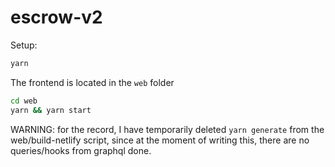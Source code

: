 # escrow-v2

Setup:

```bash
yarn
```

The frontend is located in the `web` folder

```bash
cd web
yarn && yarn start
```

WARNING: for the record, I have temporarily deleted `yarn generate` from the web/build-netlify script, since at the moment of writing this, there are no queries/hooks from graphql done.